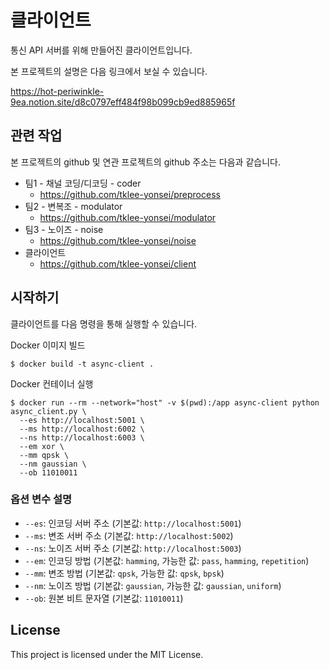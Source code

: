 # 클라이언트

통신 API 서버를 위해 만들어진 클라이언트입니다.

본 프로젝트의 설명은 다음 링크에서 보실 수 있습니다.

https://hot-periwinkle-9ea.notion.site/d8c0797eff484f98b099cb9ed885965f

## 관련 작업

본 프로젝트의 github 및 연관 프로젝트의 github 주소는 다음과 같습니다.

- 팀1 - 채널 코딩/디코딩 - coder
    - https://github.com/tklee-yonsei/preprocess
- 팀2 - 변복조 - modulator
    - https://github.com/tklee-yonsei/modulator
- 팀3 - 노이즈 - noise
    - https://github.com/tklee-yonsei/noise
- 클라이언트
    - https://github.com/tklee-yonsei/client

## 시작하기

클라이언트를 다음 명령을 통해 실행할 수 있습니다.

Docker 이미지 빌드
```console
$ docker build -t async-client .
```

Docker 컨테이너 실행
```console
$ docker run --rm --network="host" -v $(pwd):/app async-client python async_client.py \
  --es http://localhost:5001 \
  --ms http://localhost:6002 \
  --ns http://localhost:6003 \
  --em xor \
  --mm qpsk \
  --nm gaussian \
  --ob 11010011
```

### 옵션 변수 설명

- `--es`: 인코딩 서버 주소 (기본값: `http://localhost:5001`)
- `--ms`: 변조 서버 주소 (기본값: `http://localhost:5002`)
- `--ns`: 노이즈 서버 주소 (기본값: `http://localhost:5003`)
- `--em`: 인코딩 방법 (기본값: `hamming`, 가능한 값: `pass`, `hamming`, `repetition`)
- `--mm`: 변조 방법 (기본값: `qpsk`, 가능한 값: `qpsk`, `bpsk`)
- `--nm`: 노이즈 방법 (기본값: `gaussian`, 가능한 값: `gaussian`, `uniform`)
- `--ob`: 원본 비트 문자열 (기본값: `11010011`)

## License

This project is licensed under the MIT License.

